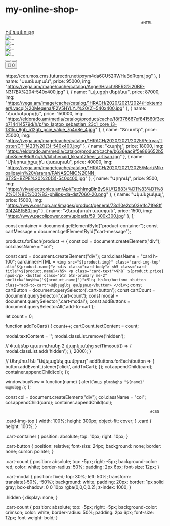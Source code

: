 # my-online-shop-

                                                                #HTML
<!DOCTYPE html> <html lang="hy"> <head>   <meta charset="UTF-8">   <title>Իմ Առցանց Խանութը</title>   <link href="https://cdn.jsdelivr.net/npm/bootstrap@5.3.0/dist/css/bootstrap.min.css" rel="stylesheet">   <link rel="stylesheet" href="style.css"> </head> <body>   <!-- Navbar -->   <nav class="navbar navbar-expand-lg navbar-dark bg-dark">     <div class="container-fluid">       <a class="navbar-brand" href="#">Իմ Խանութը</a>     </div>   </nav>    <!-- Carousel -->   <div class="container mt-4">     <div id="carouselExample" class="carousel slide" data-bs-ride="carousel">       <div class="carousel-inner">         <div class="carousel-item active">           <img src="https://blog-frontend.envato.com/cdn-cgi/image/width=1850,quality=75,format=auto/uploads/sites/2/2023/01/Screen-Shot-2023-01-16-at-2.12.40-pm.png" class="d-block w-100" alt="...">         </div>         <div class="carousel-item">           <img src="https://plus.unsplash.com/premium_photo-1684785617500-fb22234eeedd?fm=jpg&q=60&w=3000" class="d-block w-100" alt="...">         </div>         <div class="carousel-item">           <img src="https://plus.unsplash.com/premium_photo-1664201890375-f8fa405cdb7d?fm=jpg&q=60&w=3000" class="d-block w-100" alt="...">         </div>         <div class="carousel-item">           <img src="https://plus.unsplash.com/premium_photo-1664201889922-66bc3c778c1e?fm=jpg&q=60&w=3000" class="d-block w-100" alt="...">         </div>       </div>       <button class="carousel-control-prev" type="button" data-bs-target="#carouselExample" data-bs-slide="prev">         <span class="carousel-control-prev-icon"></span>       </button>       <button class="carousel-control-next" type="button" data-bs-target="#carouselExample" data-bs-slide="next">         <span class="carousel-control-next-icon"></span>       </button>     </div>   </div>    <!-- Զամբյուղի icon-ը -->   <div class="cart-container">   <button class="cart-button">🛒     <span class="cart-count">0</span>   </button> </div>  <div class="cart-modal hidden">   <p></p> </div>  <!-- Modal պատուհանը --> <div class="cart-modal hidden"> </div>    <!-- Product Cards -->   <div class="container mt-4">     <div class="row row-cols-1 
                                                                                 #JS
const products = [
  { name: "Հեռախոս", price: 120000, img: "https://cdn.mos.cms.futurecdn.net/pxym4da6CU52RWHuBdRtqm.jpg" },
  { name: "Սառնարան", price: 95000, img: "https://vega.am/image/cache/catalog/Angel/Hrach/BERG%20BR-N317BX%204-540x400.jpg" },
  { name: "Լվացքի մեքենա", price: 87000, img: "https://vega.am/image/cache/catalog/1HRACH/2020/2021/2024/Hoktember/Lvacqi%20Meqena/F2V5HYLYJ%20(2)-540x400.jpg" },
  { name: "Համակարգիչ", price: 150000, img: "https://eldorado.am/media/catalog/product/cache/f8f376667ef841560f3ecb714414579d/h/p/hp_laptop_sebastian_23c1_core_i3-1315u_8gb_512gb_pcie_value_7p4n8e_4.jpg" },
  { name: "Տոստեր", price: 25000, img: "https://vega.am/image/cache/catalog/1HRACH/2020/2021/2025/Petrvar/Toster/CT-1423%20(3)-540x400.jpg" },
  { name: "Հարիչ", price: 18000, img: "https://eldorado.am/media/catalog/product/cache/b636eac9f5e866652b5cbe8cee86d97c/k/i/kitchenaid_5ksm125eer_artisan.jpg" },
  { name: "Միկրոալիքային վառարան", price: 40000, img: "https://vega.am/image/cache/catalog/1HRACH/2020/2021/2025/Mart/Mikroaliqayin%20Vararan/PANASONIC%20NN-ST25HBZPE%20%20(3)-540x400.jpg" },
  { name: "Արդուկ", price: 9500, img: "https://vivaelectronics.am/Api/FetchImgBinBySKU/12883/%D1%83%D1%82%D1%8E%D0%B3-philips-da-dst7060-20.png" },
  { name: "Ականջակալ", price: 15000, img: "https://www.onshop.am/images/product/general/73d10e2cb03e1fc71fe8ff0f4248f580.jpg" },
  { name: "Հեռախոսի պատյան", price: 1500, img: "https://www.pacolipower.com/uploads/59-300x300.jpg" },
];

const container = document.getElementById("product-container");
const cartMessage = document.getElementById("cart-message");

products.forEach(product => {
  const col = document.createElement("div");
  col.className = "col";

  const card = document.createElement("div");
  card.className = "card h-100";
  card.innerHTML = `
    <img src="${product.img}" class="card-img-top" alt="${product.name}">
    <div class="card-body">
      <h5 class="card-title">${product.name}</h5>
      <p class="card-text">Գին՝ ${product.price} դրամ</p>
      <button class="btn btn-primary me-2" onclick="buyNow('${product.name}')">Գնել հիմա</button>
      <button class="add-to-cart">Ավելացնել զամբյուղ</button>
    </div>
  `;
const cartButton = document.querySelector('.cart-button');
const cartCount = document.querySelector('.cart-count');
const modal = document.querySelector('.cart-modal');
const addButtons = document.querySelectorAll('.add-to-cart');

let count = 0;

function addToCart() {
  count++;
  cartCount.textContent = count;

  modal.textContent = '';
  modal.classList.remove('hidden');

  // Փակենք պատուհանը 2 վայրկյանից
  setTimeout(() => {
    modal.classList.add('hidden');
  }, 2000);
}



// Սեղմում են "Ավելացնել զամբյուղ"
addButtons.forEach(button => {
  button.addEventListener('click', addToCart);
});
  col.appendChild(card);
  container.appendChild(col);
});

window.buyNow = function(name) {
  alert(`Դուք ընտրեցիք "${name}" ապրանքը։`);
};

  
const col = document.createElement("div");
col.className = "col";
col.appendChild(card);
container.appendChild(col);

                                                                    #CSS


.card-img-top {
  width: 100%;
  height: 300px;
  object-fit: cover;
}
.card {
  height: 100%;
}

.cart-container {
  position: absolute;
  top: 10px;
  right: 10px;
}

.cart-button {
  position: relative;
  font-size: 24px;
  background: none;
  border: none;
  cursor: pointer;
}

.cart-count {
  position: absolute;
  top: -5px;
  right: -5px;
  background-color: red;
  color: white;
  border-radius: 50%;
  padding: 2px 6px;
  font-size: 12px;
}

.cart-modal {
  position: fixed;
  top: 30%;
  left: 50%;
  transform: translate(-50%, -50%);
  background: white;
  padding: 20px;
  border: 1px solid gray;
  box-shadow: 0 0 10px rgba(0,0,0,0.2);
  z-index: 1000;
}

.hidden {
  display: none;
}

.cart-count {
  position: absolute;
  top: -5px;
  right: -5px;
  background-color: crimson;
  color: white;
  border-radius: 50%;
  padding: 2px 6px;
  font-size: 12px;
  font-weight: bold;
}
